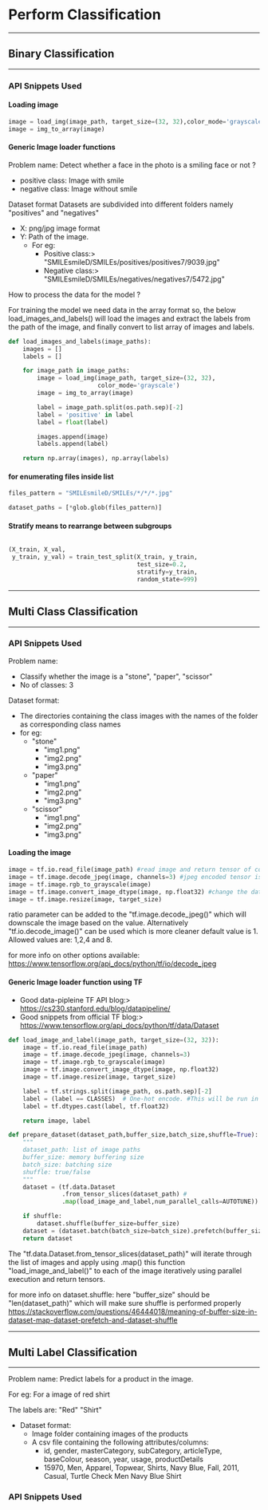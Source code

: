 # Perform Classification
--------------------------------------------------------

## Binary Classification
--------------------------------------------------------
### API Snippets Used

#### Loading image
```python
image = load_img(image_path, target_size=(32, 32),color_mode='grayscale')
image = img_to_array(image)
```
#### Generic Image loader functions
Problem name:
Detect whether a face in the photo is a smiling face or not ?
* positive class: Image with smile
* negative class: Image without smile

Dataset format
Datasets are subdivided into different folders namely "positives" and "negatives"
* X: png/jpg image format
* Y: Path of the image.
    * For eg:
        * Positive class:>
            "SMILEsmileD/SMILEs/positives/positives7/9039.jpg"
        * Negative class:>
            "SMILEsmileD/SMILEs/negatives/negatives7/5472.jpg"

How to process the data for the model ?

For training the model we need data in the array format so,
the below load_images_and_labels() will load the images and extract the labels from
the path of the image, and finally convert to list array of images and labels.

```python
def load_images_and_labels(image_paths):
    images = []
    labels = []

    for image_path in image_paths:
        image = load_img(image_path, target_size=(32, 32),
                         color_mode='grayscale')
        image = img_to_array(image)

        label = image_path.split(os.path.sep)[-2]
        label = 'positive' in label
        label = float(label)

        images.append(image)
        labels.append(label)

    return np.array(images), np.array(labels)
```

#### for enumerating files inside list
```python
files_pattern = "SMILEsmileD/SMILEs/*/*/*.jpg"

dataset_paths = [*glob.glob(files_pattern)]
```

#### Stratify means to rearrange between subgroups
```python

(X_train, X_val,
 y_train, y_val) = train_test_split(X_train, y_train,
                                    test_size=0.2,
                                    stratify=y_train,
                                    random_state=999)

```
--------------------------------------------------------
## Multi Class Classification
--------------------------------------------------------
### API Snippets Used
Problem name:
* Classify whether the image is a "stone", "paper", "scissor"
* No of classes: 3

Dataset format:
* The directories containing the class images with the names of the folder as corresponding class names
* for eg:
    * "stone"
        * "img1.png"
        * "img2.png"
        * "img3.png"
    * "paper"
        * "img1.png"
        * "img2.png"
        * "img3.png"
    * "scissor"
        * "img1.png"
        * "img2.png"
        * "img3.png"

#### Loading the image

```python
image = tf.io.read_file(image_path) #read image and return tensor of contents
image = tf.image.decode_jpeg(image, channels=3) #jpeg encoded tensor is converted to uint8 tensor with RGB values and return it
image = tf.image.rgb_to_grayscale(image)
image = tf.image.convert_image_dtype(image, np.float32) #change the datatype of the image to float32
image = tf.image.resize(image, target_size)
```
ratio parameter can be added to the "tf.image.decode_jpeg()" which will downscale the image based on the value.
Alternatively "tf.io.decode_image()" can be used which is more cleaner
default value is 1.
Allowed values are: 1,2,4 and 8.

for more info on other options available:
https://www.tensorflow.org/api_docs/python/tf/io/decode_jpeg
#### Generic Image loader function using TF
* Good data-pipleine TF API blog:> https://cs230.stanford.edu/blog/datapipeline/
* Good snippets from official TF blog:> https://www.tensorflow.org/api_docs/python/tf/data/Dataset
```python
def load_image_and_label(image_path, target_size=(32, 32)):
    image = tf.io.read_file(image_path)
    image = tf.image.decode_jpeg(image, channels=3)
    image = tf.image.rgb_to_grayscale(image)
    image = tf.image.convert_image_dtype(image, np.float32)
    image = tf.image.resize(image, target_size)

    label = tf.strings.split(image_path, os.path.sep)[-2]
    label = (label == CLASSES)  # One-hot encode. #This will be run in looping fashion using map functionality
    label = tf.dtypes.cast(label, tf.float32)

    return image, label

def prepare_dataset(dataset_path,buffer_size,batch_size,shuffle=True):
    """
    dataset_path: list of image paths
    buffer_size: memory buffering size
    batch_size: batching size
    shuffle: true/false
    """
    dataset = (tf.data.Dataset
               .from_tensor_slices(dataset_path) #
               .map(load_image_and_label,num_parallel_calls=AUTOTUNE))

    if shuffle:
        dataset.shuffle(buffer_size=buffer_size)
    dataset = (dataset.batch(batch_size=batch_size).prefetch(buffer_size=buffer_size))
    return dataset
```
The "tf.data.Dataset.from_tensor_slices(dataset_path)" will iterate through the list of images and
apply using .map() this function "load_image_and_label()" to each of the image iteratively using parallel execution
and return tensors.

for more info on dataset.shuffle:
here "buffer_size" should be "len(dataset_path)" which will make sure shuffle is performed properly
https://stackoverflow.com/questions/46444018/meaning-of-buffer-size-in-dataset-map-dataset-prefetch-and-dataset-shuffle

--------------------------------------------------------
## Multi Label Classification
--------------------------------------------------------
Problem name: Predict labels for a product in the image.

For eg: For a image of red shirt

The labels are: "Red" "Shirt"

* Dataset format: 
    * Image folder containing images of the products
    * A csv file containing the following attributes/columns:
        * id, gender, masterCategory, subCategory, articleType, baseColour, season, year, usage, productDetails
        * 15970, Men, Apparel, Topwear, Shirts, Navy Blue, Fall, 2011, Casual, Turtle Check Men Navy Blue Shirt

### API Snippets Used
